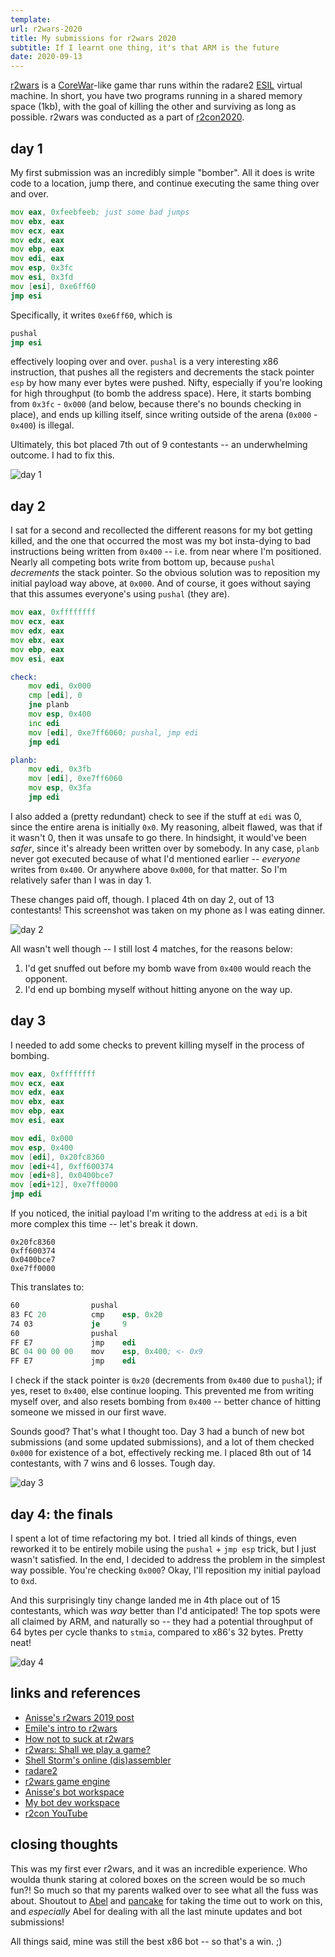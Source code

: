 ```yaml
---
template:
url: r2wars-2020
title: My submissions for r2wars 2020
subtitle: If I learnt one thing, it's that ARM is the future
date: 2020-09-13
---
```


[r2wars](https://github.com/radareorg/r2wars) is
a [CoreWar](http://corewars.org)-like game thar runs within the radare2
[ESIL](https://radare.gitbooks.io/radare2book/content/disassembling/esil.html)
virtual machine. In short, you have two programs running in a shared
memory space (1kb), with the goal of killing the other and surviving as
long as possible. r2wars was conducted as a part of
[r2con2020](https://rada.re/con/2020).

## day 1

My first submission was an incredibly simple "bomber". All it does is
write code to a location, jump there, and continue executing the same
thing over and over.

```asm
mov eax, 0xfeebfeeb; just some bad jumps
mov ebx, eax
mov ecx, eax
mov edx, eax
mov ebp, eax
mov edi, eax
mov esp, 0x3fc
mov esi, 0x3fd
mov [esi], 0xe6ff60
jmp esi
```

Specifically, it writes `0xe6ff60`, which is
```asm
pushal
jmp esi
```
effectively looping over and over. `pushal` is a very interesting x86
instruction, that pushes all the registers and decrements the stack
pointer `esp` by how many ever bytes were pushed. Nifty, especially if
you're looking for high throughput (to bomb the address space). Here, it
starts bombing from `0x3fc` - `0x000` (and below, because there's no
bounds checking in place), and ends up killing itself, since writing
outside of the arena (`0x000` - `0x400`) is illegal.

Ultimately, this bot placed 7th out of 9 contestants -- an underwhelming
outcome. I had to fix this.

![day 1](https://x.icyphox.sh/gk1i0.png)

## day 2

I sat for a second and recollected the different reasons for my bot
getting killed, and the one that occurred the most was my bot
insta-dying to bad instructions being written from `0x400` -- i.e. from
near where I'm positioned. Nearly all competing bots write from bottom
up, because `pushal` _decrements_ the stack pointer. So the obvious
solution was to reposition my initial payload way above, at `0x000`. And
of course, it goes without saying that this assumes everyone's using
`pushal` (they are).

```asm
mov eax, 0xffffffff
mov ecx, eax
mov edx, eax
mov ebx, eax
mov ebp, eax
mov esi, eax

check:
    mov edi, 0x000
    cmp [edi], 0
    jne planb
    mov esp, 0x400
    inc edi
    mov [edi], 0xe7ff6060; pushal, jmp edi
    jmp edi

planb:
    mov edi, 0x3fb
    mov [edi], 0xe7ff6060
    mov esp, 0x3fa
    jmp edi
```

I also added a (pretty redundant) check to see if the stuff at `edi` was
0, since the entire arena is initially `0x0`. My reasoning, albeit
flawed, was that if it wasn't 0, then it was unsafe to go there. In
hindsight, it would've been _safer_, since it's already been written
over by somebody. In any case, `planb` never got executed because of
what I'd mentioned earlier -- *everyone* writes from `0x400`. Or
anywhere above `0x000`, for that matter. So I'm relatively safer than
I was in day 1.

These changes paid off, though. I placed 4th on day 2, out of 13
contestants! This screenshot was taken on my phone as I was eating
dinner.

![day 2](https://x.icyphox.sh/5ZJfT.png)

All wasn't well though -- I still lost 4 matches, for the reasons below:

1. I'd get snuffed out before my bomb wave from `0x400` would reach
   the opponent.
2. I'd end up bombing myself without hitting anyone on the way up.

## day 3

I needed to add some checks to prevent killing myself in the process of
bombing.
```asm
mov eax, 0xffffffff
mov ecx, eax
mov edx, eax
mov ebx, eax
mov ebp, eax
mov esi, eax

mov edi, 0x000
mov esp, 0x400
mov [edi], 0x20fc8360
mov [edi+4], 0xff600374
mov [edi+8], 0x0400bce7
mov [edi+12], 0xe7ff0000
jmp edi
```

If you noticed, the initial payload I'm writing to the address at `edi`
is a bit more complex this time -- let's break it down.

```
0x20fc8360
0xff600374
0x0400bce7
0xe7ff0000
```

This translates to:
```asm
60                pushal 
83 FC 20          cmp    esp, 0x20
74 03             je     9
60                pushal 
FF E7             jmp    edi
BC 04 00 00 00    mov    esp, 0x400; <- 0x9
FF E7             jmp    edi
```

I check if the stack pointer is `0x20` (decrements from `0x400` due to
`pushal`); if yes, reset to `0x400`, else continue looping. This
prevented me from writing myself over, and also resets bombing from
`0x400` -- better chance of hitting someone we missed in our first wave.

Sounds good? That's what I thought too. Day 3 had a bunch of new bot
submissions (and some updated submissions), and a lot of them checked
`0x000` for existence of a bot, effectively recking me. I placed 8th out
of 14 contestants, with 7 wins and 6 losses. Tough day.

![day 3](https://x.icyphox.sh/IKqxD.png)

## day 4: the finals

I spent a lot of time refactoring my bot. I tried all kinds of things,
even reworked it to be entirely mobile using the `pushal` + `jmp esp`
trick, but I just wasn't satisfied. In the end, I decided to address the
problem in the simplest way possible. You're checking `0x000`? Okay,
I'll reposition my initial payload to `0xd`. 

And this surprisingly tiny change landed me in 4th place out of 15
contestants, which was _way_ better than I'd anticipated! The top spots
were all claimed by ARM, and naturally so -- they had a potential
throughput of 64 bytes per cycle thanks to `stmia`, compared to x86's 32
bytes. Pretty neat!

![day 4](https://x.icyphox.sh/DJbEE.png)

## links and references

- [Anisse's r2wars 2019 post](https://anisse.astier.eu/r2wars-2019.html)
- [Emile's intro to r2wars](https://www.tildeho.me/r2wars/)
- [How not to suck at r2wars](https://bananamafia.dev/post/r2wars-2019/)
- [r2wars: Shall we play a game?](https://ackcent.com/r2wars-shall-we-play-a-game/)
- [Shell Storm's online (dis)assembler](http://shell-storm.org/online/Online-Assembler-and-Disassembler)
- [radare2](https://github.com/radareorg/radare2)
- [r2wars game engine](https://github.com/radareorg/r2wars)
- [Anisse's bot workspace](https://github.com/anisse/r2warsbots)
- [My bot dev workspace](https://github.com/icyphox/r2wars-bots)
- [r2con YouTube](https://www.youtube.com/channel/UCZo6gyBPj6Vgg8u2dfIhY4Q)

## closing thoughts

This was my first ever r2wars, and it was an incredible experience. Who
woulda thunk staring at colored boxes on the screen would be so much
fun?! So much so that my parents walked over to see what all the fuss
was about. Shoutout to [Abel](https://twitter.com/sanguinawer)
and [pancake](https://twitter.com/trufae) for taking the time out to
work on this, and _especially_ Abel for dealing with all the last minute
updates and bot submissions!

All things said, mine was still the best x86 bot -- so that's a win. ;)
